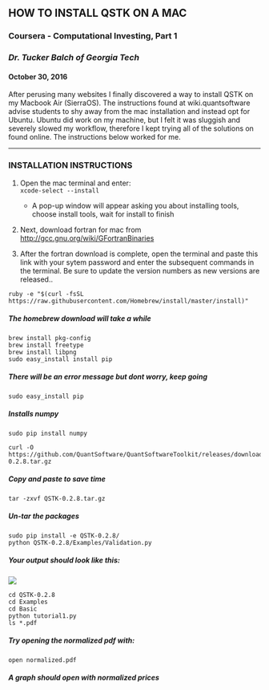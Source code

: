 ## HOW TO INSTALL QSTK ON A MAC
### Coursera - Computational Investing, Part 1
### *Dr. Tucker Balch of Georgia Tech*
#### October 30, 2016

After perusing many websites I finally discovered a way to install
QSTK on my Macbook Air (SierraOS).  The instructions found at wiki.quantsoftware
advise students to shy away from the mac installation and instead
opt for Ubuntu. Ubuntu did work on my machine, but I felt it was sluggish and
severely slowed my workflow, therefore I kept trying all of the solutions on found
online. The instructions below worked for me.

-----------------------------------------------------------------
### INSTALLATION INSTRUCTIONS

1. Open the mac terminal and enter:  
```	xcode-select --install ```  
	* A pop-up window will appear asking you about installing tools, choose install tools, wait for install to finish

2. Next, download fortran for mac from http://gcc.gnu.org/wiki/GFortranBinaries

3. After the fortran download is complete, open the terminal and paste this link with your sytem password and enter the subsequent commands in the terminal. Be sure to update the version numbers as new versions are released..

```
ruby -e "$(curl -fsSL https://raw.githubusercontent.com/Homebrew/install/master/install)"
```
##### *The homebrew download will take a while*

```
brew install pkg-config
brew install freetype
brew install libpng
sudo easy_install install pip
```
##### *There will be an error message but dont worry, keep going*
```
sudo easy_install pip
```

##### *Installs numpy*
```
sudo pip install numpy
```
```
curl -O https://github.com/QuantSoftware/QuantSoftwareToolkit/releases/download/0.2.8/QSTK-0.2.8.tar.gz
```
##### *Copy and paste to save time*
```
tar -zxvf QSTK-0.2.8.tar.gz
```
##### *Un-tar the packages*
```
sudo pip install -e QSTK-0.2.8/
python QSTK-0.2.8/Examples/Validation.py
```

##### *Your output should look like this:*
![](https://cloud.githubusercontent.com/assets/7787405/19863916/73b63b38-9f6c-11e6-97ff-ab4bba6a19f3.png)

```
cd QSTK-0.2.8
cd Examples
cd Basic
python tutorial1.py
ls *.pdf
```
##### *Try opening the normalized pdf with:*
```
open normalized.pdf
```
##### *A graph should open with normalized prices*
